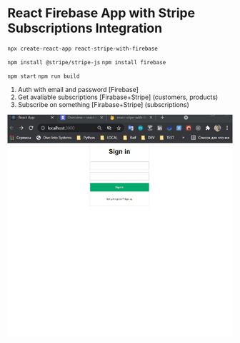 # React Firebase App with Stripe Subscriptions Integration

`npx create-react-app react-stripe-with-firebase`

`npm install @stripe/stripe-js`
`npm install firebase`

`npm start`
`npm run build`

1. Auth with email and password [Firebase]
2. Get avaliable subscriptions [Firabase+Stripe] (customers, products)
3. Subscribe on something [Firabase+Stripe] (subscriptions)

![app](app.gif)
